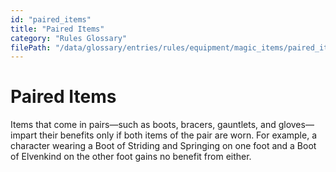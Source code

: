 ```yaml
---
id: "paired_items"
title: "Paired Items"
category: "Rules Glossary"
filePath: "/data/glossary/entries/rules/equipment/magic_items/paired_items.md"
---
```

# Paired Items
Items that come in pairs—such as boots, bracers, gauntlets, and gloves—impart their benefits only if both items of the pair are worn. For example, a character wearing a Boot of Striding and Springing on one foot and a Boot of Elvenkind on the other foot gains no benefit from either.